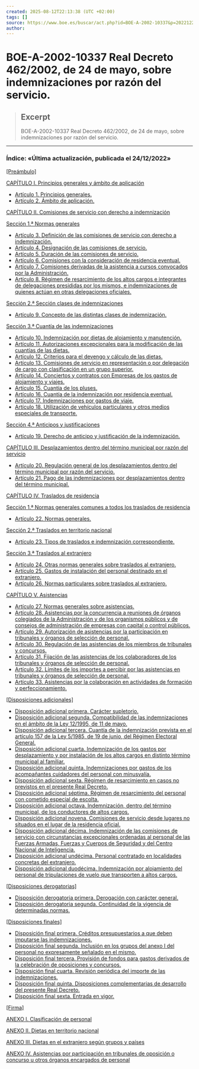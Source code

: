 ```yaml
---
created: 2025-08-12T22:13:38 (UTC +02:00)
tags: []
source: https://www.boe.es/buscar/act.php?id=BOE-A-2002-10337&p=20221224&tn=2
author: 
---
```


# BOE-A-2002-10337 Real Decreto 462/2002, de 24 de mayo, sobre indemnizaciones por razón del servicio.

> ## Excerpt
> BOE-A-2002-10337 Real Decreto 462/2002, de 24 de mayo, sobre indemnizaciones por razón del servicio.

---
### Índice: «Última actualización, publicada el 24/12/2022»

[\[Preámbulo\]](https://www.boe.es/buscar/act.php?id=BOE-A-2002-10337&p=20221224&tn=1#preambulo)

[CAPÍTULO I. Principios generales y ámbito de aplicación](https://www.boe.es/buscar/act.php?id=BOE-A-2002-10337&p=20221224&tn=1#ci)

-   [Artículo 1. Principios generales.](https://www.boe.es/buscar/act.php?id=BOE-A-2002-10337&p=20221224&tn=1#a1)
-   [Artículo 2. Ámbito de aplicación.](https://www.boe.es/buscar/act.php?id=BOE-A-2002-10337&p=20221224&tn=1#a2)

[CAPÍTULO II. Comisiones de servicio con derecho a indemnización](https://www.boe.es/buscar/act.php?id=BOE-A-2002-10337&p=20221224&tn=1#cii)

[Sección 1.ª Normas generales](https://www.boe.es/buscar/act.php?id=BOE-A-2002-10337&p=20221224&tn=1#s1)

-   [Artículo 3. Definición de las comisiones de servicio con derecho a indemnización.](https://www.boe.es/buscar/act.php?id=BOE-A-2002-10337&p=20221224&tn=1#a3)
-   [Artículo 4. Designación de las comisiones de servicio.](https://www.boe.es/buscar/act.php?id=BOE-A-2002-10337&p=20221224&tn=1#a4)
-   [Artículo 5. Duración de las comisiones de servicio.](https://www.boe.es/buscar/act.php?id=BOE-A-2002-10337&p=20221224&tn=1#a5)
-   [Artículo 6. Comisiones con la consideración de residencia eventual.](https://www.boe.es/buscar/act.php?id=BOE-A-2002-10337&p=20221224&tn=1#a6)
-   [Artículo 7. Comisiones derivadas de la asistencia a cursos convocados por la Administración.](https://www.boe.es/buscar/act.php?id=BOE-A-2002-10337&p=20221224&tn=1#a7)
-   [Artículo 8. Régimen de resarcimiento de los altos cargos e integrantes de delegaciones presididas por los mismos, e indemnizaciones de quienes actúan en otras delegaciones oficiales.](https://www.boe.es/buscar/act.php?id=BOE-A-2002-10337&p=20221224&tn=1#a8)

[Sección 2.ª Sección clases de indemnizaciones](https://www.boe.es/buscar/act.php?id=BOE-A-2002-10337&p=20221224&tn=1#s2)

-   [Artículo 9. Concepto de las distintas clases de indemnización.](https://www.boe.es/buscar/act.php?id=BOE-A-2002-10337&p=20221224&tn=1#a9)

[Sección 3.ª Cuantía de las indemnizaciones](https://www.boe.es/buscar/act.php?id=BOE-A-2002-10337&p=20221224&tn=1#s3)

-   [Artículo 10. Indemnización por dietas de alojamiento y manutención.](https://www.boe.es/buscar/act.php?id=BOE-A-2002-10337&p=20221224&tn=1#a10)
-   [Artículo 11. Autorizaciones excepcionales para la modificación de las cuantías de las dietas.](https://www.boe.es/buscar/act.php?id=BOE-A-2002-10337&p=20221224&tn=1#a11)
-   [Artículo 12. Criterios para el devengo y cálculo de las dietas.](https://www.boe.es/buscar/act.php?id=BOE-A-2002-10337&p=20221224&tn=1#a12)
-   [Artículo 13. Comisiones de servicio en representación o por delegación de cargo con clasificación en un grupo superior.](https://www.boe.es/buscar/act.php?id=BOE-A-2002-10337&p=20221224&tn=1#a13)
-   [Artículo 14. Conciertos y contratos con Empresas de los gastos de alojamiento y viajes.](https://www.boe.es/buscar/act.php?id=BOE-A-2002-10337&p=20221224&tn=1#a14)
-   [Artículo 15. Cuantía de los pluses.](https://www.boe.es/buscar/act.php?id=BOE-A-2002-10337&p=20221224&tn=1#a15)
-   [Artículo 16. Cuantía de la indemnización por residencia eventual.](https://www.boe.es/buscar/act.php?id=BOE-A-2002-10337&p=20221224&tn=1#a16)
-   [Artículo 17. Indemnizaciones por gastos de viaje.](https://www.boe.es/buscar/act.php?id=BOE-A-2002-10337&p=20221224&tn=1#a17)
-   [Artículo 18. Utilización de vehículos particulares y otros medios especiales de transporte.](https://www.boe.es/buscar/act.php?id=BOE-A-2002-10337&p=20221224&tn=1#a18)

[Sección 4.ª Anticipos y justificaciones](https://www.boe.es/buscar/act.php?id=BOE-A-2002-10337&p=20221224&tn=1#s4)

-   [Artículo 19. Derecho de anticipo y justificación de la indemnización.](https://www.boe.es/buscar/act.php?id=BOE-A-2002-10337&p=20221224&tn=1#a19)

[CAPÍTULO III. Desplazamientos dentro del término municipal por razón del servicio](https://www.boe.es/buscar/act.php?id=BOE-A-2002-10337&p=20221224&tn=1#ciii)

-   [Artículo 20. Regulación general de los desplazamientos dentro del término municipal por razón del servicio.](https://www.boe.es/buscar/act.php?id=BOE-A-2002-10337&p=20221224&tn=1#a20)
-   [Artículo 21. Pago de las indemnizaciones por desplazamientos dentro del término municipal.](https://www.boe.es/buscar/act.php?id=BOE-A-2002-10337&p=20221224&tn=1#a21)

[CAPÍTULO IV. Traslados de residencia](https://www.boe.es/buscar/act.php?id=BOE-A-2002-10337&p=20221224&tn=1#civ)

[Sección 1.ª Normas generales comunes a todos los traslados de residencia](https://www.boe.es/buscar/act.php?id=BOE-A-2002-10337&p=20221224&tn=1#s1-2)

-   [Artículo 22. Normas generales.](https://www.boe.es/buscar/act.php?id=BOE-A-2002-10337&p=20221224&tn=1#a22)

[Sección 2.ª Traslados en territorio nacional](https://www.boe.es/buscar/act.php?id=BOE-A-2002-10337&p=20221224&tn=1#s2-2)

-   [Artículo 23. Tipos de traslados e indemnización correspondiente.](https://www.boe.es/buscar/act.php?id=BOE-A-2002-10337&p=20221224&tn=1#a23)

[Sección 3.ª Traslados al extranjero](https://www.boe.es/buscar/act.php?id=BOE-A-2002-10337&p=20221224&tn=1#s3-2)

-   [Artículo 24. Otras normas generales sobre traslados al extranjero.](https://www.boe.es/buscar/act.php?id=BOE-A-2002-10337&p=20221224&tn=1#a24)
-   [Artículo 25. Gastos de instalación del personal destinado en el extranjero.](https://www.boe.es/buscar/act.php?id=BOE-A-2002-10337&p=20221224&tn=1#a25)
-   [Artículo 26. Normas particulares sobre traslados al extranjero.](https://www.boe.es/buscar/act.php?id=BOE-A-2002-10337&p=20221224&tn=1#a26)

[CAPÍTULO V. Asistencias](https://www.boe.es/buscar/act.php?id=BOE-A-2002-10337&p=20221224&tn=1#cv)

-   [Artículo 27. Normas generales sobre asistencias.](https://www.boe.es/buscar/act.php?id=BOE-A-2002-10337&p=20221224&tn=1#a27)
-   [Artículo 28. Asistencias por la concurrencia a reuniones de órganos colegiados de la Administración y de los organismos públicos y de consejos de administración de empresas con capital o control públicos.](https://www.boe.es/buscar/act.php?id=BOE-A-2002-10337&p=20221224&tn=1#a28)
-   [Artículo 29. Autorización de asistencias por la participación en tribunales y órganos de selección de personal.](https://www.boe.es/buscar/act.php?id=BOE-A-2002-10337&p=20221224&tn=1#a29)
-   [Artículo 30. Regulación de las asistencias de los miembros de tribunales y concursos.](https://www.boe.es/buscar/act.php?id=BOE-A-2002-10337&p=20221224&tn=1#a30)
-   [Artículo 31. Fijación de las asistencias de los colaboradores de los tribunales y órganos de selección de personal.](https://www.boe.es/buscar/act.php?id=BOE-A-2002-10337&p=20221224&tn=1#a31)
-   [Artículo 32. Límites de los importes a percibir por las asistencias en tribunales y órganos de selección de personal.](https://www.boe.es/buscar/act.php?id=BOE-A-2002-10337&p=20221224&tn=1#a32)
-   [Artículo 33. Asistencias por la colaboración en actividades de formación y perfeccionamiento.](https://www.boe.es/buscar/act.php?id=BOE-A-2002-10337&p=20221224&tn=1#a33)

[\[Disposiciones adicionales\]](https://www.boe.es/buscar/act.php?id=BOE-A-2002-10337&p=20221224&tn=1#daprimera)

-   [Disposición adicional primera. Carácter supletorio.](https://www.boe.es/buscar/act.php?id=BOE-A-2002-10337&p=20221224&tn=1#daprimera)
-   [Disposición adicional segunda. Compatibilidad de las indemnizaciones en el ámbito de la Ley 12/1995, de 11 de mayo.](https://www.boe.es/buscar/act.php?id=BOE-A-2002-10337&p=20221224&tn=1#dasegunda)
-   [Disposición adicional tercera. Cuantía de la indemnización prevista en el artículo 157 de la Ley 5/1985, de 19 de junio, del Régimen Electoral General.](https://www.boe.es/buscar/act.php?id=BOE-A-2002-10337&p=20221224&tn=1#datercera)
-   [Disposición adicional cuarta. Indemnización de los gastos por desplazamiento y por instalación de los altos cargos en distinto término municipal al familiar.](https://www.boe.es/buscar/act.php?id=BOE-A-2002-10337&p=20221224&tn=1#dacuarta)
-   [Disposición adicional quinta. Indemnizaciones por gastos de los acompañantes cuidadores del personal con minusvalía.](https://www.boe.es/buscar/act.php?id=BOE-A-2002-10337&p=20221224&tn=1#daquinta)
-   [Disposición adicional sexta. Régimen de resarcimiento en casos no previstos en el presente Real Decreto.](https://www.boe.es/buscar/act.php?id=BOE-A-2002-10337&p=20221224&tn=1#dasexta)
-   [Disposición adicional séptima. Régimen de resarcimiento del personal con cometido especial de escolta.](https://www.boe.es/buscar/act.php?id=BOE-A-2002-10337&p=20221224&tn=1#daseptima)
-   [Disposición adicional octava. Indemnización, dentro del término municipal, de los conductores de altos cargos.](https://www.boe.es/buscar/act.php?id=BOE-A-2002-10337&p=20221224&tn=1#daoctava)
-   [Disposición adicional novena. Comisiones de servicio desde lugares no situados en el lugar de la residencia oficial.](https://www.boe.es/buscar/act.php?id=BOE-A-2002-10337&p=20221224&tn=1#danovena)
-   [Disposición adicional décima. Indemnización de las comisiones de servicio con circunstancias excepcionales ordenadas al personal de las Fuerzas Armadas, Fuerzas y Cuerpos de Seguridad y del Centro Nacional de Inteligencia.](https://www.boe.es/buscar/act.php?id=BOE-A-2002-10337&p=20221224&tn=1#dadecima)
-   [Disposición adicional undécima. Personal contratado en localidades concretas del extranjero.](https://www.boe.es/buscar/act.php?id=BOE-A-2002-10337&p=20221224&tn=1#daundecima)
-   [Disposición adicional duodécima. Indemnización por alojamiento del personal de tripulaciones de vuelo que transporten a altos cargos.](https://www.boe.es/buscar/act.php?id=BOE-A-2002-10337&p=20221224&tn=1#daduodecima)

[\[Disposiciones derogatorias\]](https://www.boe.es/buscar/act.php?id=BOE-A-2002-10337&p=20221224&tn=1#ddprimera)

-   [Disposición derogatoria primera. Derogación con carácter general.](https://www.boe.es/buscar/act.php?id=BOE-A-2002-10337&p=20221224&tn=1#ddprimera)
-   [Disposición derogatoria segunda. Continuidad de la vigencia de determinadas normas.](https://www.boe.es/buscar/act.php?id=BOE-A-2002-10337&p=20221224&tn=1#ddsegunda)

[\[Disposiciones finales\]](https://www.boe.es/buscar/act.php?id=BOE-A-2002-10337&p=20221224&tn=1#dfprimera)

-   [Disposición final primera. Créditos presupuestarios a que deben imputarse las indemnizaciones.](https://www.boe.es/buscar/act.php?id=BOE-A-2002-10337&p=20221224&tn=1#dfprimera)
-   [Disposición final segunda. Inclusión en los grupos del anexo I del personal no expresamente señalado en el mismo.](https://www.boe.es/buscar/act.php?id=BOE-A-2002-10337&p=20221224&tn=1#dfsegunda)
-   [Disposición final tercera. Provisión de fondos para gastos derivados de la celebración de oposiciones y concursos.](https://www.boe.es/buscar/act.php?id=BOE-A-2002-10337&p=20221224&tn=1#dftercera)
-   [Disposición final cuarta. Revisión periódica del importe de las indemnizaciones.](https://www.boe.es/buscar/act.php?id=BOE-A-2002-10337&p=20221224&tn=1#dfcuarta)
-   [Disposición final quinta. Disposiciones complementarias de desarrollo del presente Real Decreto.](https://www.boe.es/buscar/act.php?id=BOE-A-2002-10337&p=20221224&tn=1#dfquinta)
-   [Disposición final sexta. Entrada en vigor.](https://www.boe.es/buscar/act.php?id=BOE-A-2002-10337&p=20221224&tn=1#dfsexta)

[\[Firma\]](https://www.boe.es/buscar/act.php?id=BOE-A-2002-10337&p=20221224&tn=1#firma)

[ANEXO I. Clasificación de personal](https://www.boe.es/buscar/act.php?id=BOE-A-2002-10337&p=20221224&tn=1#ani)

[ANEXO II. Dietas en territorio nacional](https://www.boe.es/buscar/act.php?id=BOE-A-2002-10337&p=20221224&tn=1#anii)

[ANEXO III. Dietas en el extranjero según grupos y países](https://www.boe.es/buscar/act.php?id=BOE-A-2002-10337&p=20221224&tn=1#aniii)

[ANEXO IV. Asistencias por participación en tribunales de oposición o concurso u otros órganos encargados de personal](https://www.boe.es/buscar/act.php?id=BOE-A-2002-10337&p=20221224&tn=1#aniv)

